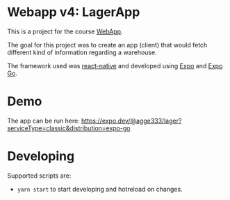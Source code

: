 # Webapp v4: LagerApp

This is a project for the course [WebApp](https://dbwebb.se/kurser/webapp-v4).

The goal for this project was to create an app (client) that would fetch different kind of information regarding a warehouse.

The framework used was [react-native](https://reactnative.dev) and developed using [Expo](https://expo.dev) and [Expo Go](https://expo.dev/client).

# Demo

The app can be run here: https://expo.dev/@agge333/lager?serviceType=classic&distribution=expo-go

# Developing

Supported scripts are:
* `yarn start` to start developing and hotreload on changes.
